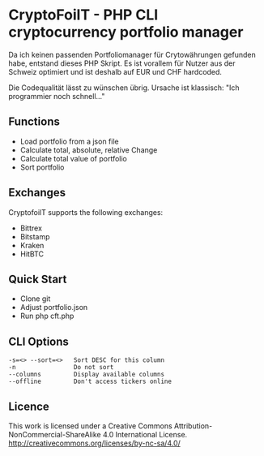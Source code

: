 # CryptoFoilT - PHP CLI cryptocurrency portfolio manager

Da ich keinen passenden Portfoliomanager für Crytowährungen gefunden habe, entstand dieses PHP Skript. Es ist vorallem für Nutzer aus der Schweiz optimiert und ist deshalb auf EUR und CHF hardcoded. 

Die Codequalität lässt zu wünschen übrig. Ursache ist klassisch: "Ich programmier noch schnell..."

## Functions
- Load portfolio from a json file
- Calculate total, absolute, relative Change
- Calculate total value of portfolio
- Sort portfolio

## Exchanges

CryptofoilT supports the following exchanges:
- Bittrex
- Bitstamp
- Kraken
- HitBTC

## Quick Start
- Clone git
- Adjust portfolio.json
- Run php cft.php

## CLI Options
```
-s=<> --sort=<>   Sort DESC for this column
-n                Do not sort
--columns         Display available columns
--offline         Don't access tickers online
```

## Licence
This work is licensed under a Creative Commons Attribution-NonCommercial-ShareAlike 4.0 International License.
http://creativecommons.org/licenses/by-nc-sa/4.0/
